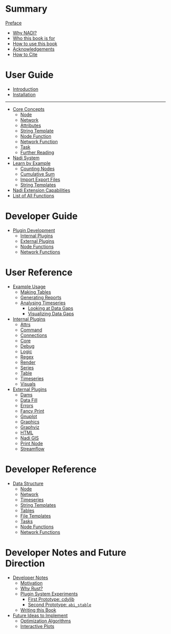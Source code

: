 # Summary
[Preface](preface.md)
 - [Why NADI?](./why-nadi.md)
 - [Who this book is for](./who-book.md)
 - [How to use this book](./how-to.md)
 - [Acknowledgements]()
 - [How to Cite]()
# User Guide
- [Introduction](./introduction.md)
- [Installation](./installation.md)

---
- [Core Concepts](./system/intro.md)
  - [Node](./intro/node.md)
  - [Network](./intro/network.md)
  - [Attributes](./intro/attrs.md)
  - [String Template](./intro/template.md)
  - [Node Function](./intro/node-func.md)
  - [Network Function](./intro/network-func.md)
  - [Task](./intro/task.md)
  - [Further Reading](./intro/further.md)
- [Nadi System](./nadi-system.md)
- [Learn by Example](./learn-examples.md)
  - [Counting Nodes](./learn-examples/counting.md)
  - [Cumulative Sum](./learn-examples/cumulative.md)
  - [Import Export Files](./learn-examples/import-export.md)
  - [String Templates](./learn-examples/str-templates.md)
- [Nadi Extension Capabilities](./system/extensions.md)
- [List of All Functions](plugins/index.md)


# Developer Guide
- [Plugin Development](dev/plugins.md)
  - [Internal Plugins]()
  - [External Plugins]()
  - [Node Functions]()
  - [Network Functions]()

# User Reference
- [Example Usage](./example-usage.md)
  - [Making Tables](./example/tables.md)
  - [Generating Reports](./example/gen-report.md)
  - [Analysing Timeseries](./example/timeseries.md)
	- [Looking at Data Gaps](./example/data-gap.md)
	- [Visualizing Data Gaps](./example/data-gap-vis.md)
- [Internal Plugins](plugins/intro.md)
  - [Attrs](plugins/attrs.md)
  - [Command](plugins/command.md)
  - [Connections](plugins/connections.md)
  - [Core](plugins/core.md)
  - [Debug](plugins/debug.md)
  - [Logic](plugins/logic.md)
  - [Regex](plugins/regex.md)
  - [Render](plugins/render.md)
  - [Series](plugins/series.md)
  - [Table](plugins/table.md)
  - [Timeseries](plugins/timeseries.md)
  - [Visuals](plugins/visuals.md)
- [External Plugins](plugins/intro-ex.md)
  - [Dams](plugins/dams.md)
  - [Data Fill](plugins/datafill.md)
  - [Errors](plugins/errors.md)
  - [Fancy Print](plugins/fancy_print.md)
  - [Gnuplot](plugins/gnuplot.md)
  - [Graphics](plugins/graphics.md)
  - [Graphviz](plugins/graphviz.md)
  - [HTML](plugins/html.md)
  - [Nadi GIS](plugins/nadi_gis.md)
  - [Print Node](plugins/print_node.md)
  - [Streamflow](plugins/streamflow.md)

# Developer Reference
- [Data Structure](./devref/data-structures.md)
  - [Node](./devref/node.md)
  - [Network](./devref/network.md)
  - [Timeseries](./devref/timeseries.md)
  - [String Templates](./devref/string-templates.md)
  - [Tables](./devref/tables.md)
  - [File Templates](./devref/file-templates.md)
  - [Tasks](./devref/tasks.md)
  - [Node Functions](./devref/node-functions.md)
  - [Network Functions](./devref/network-functions.md)

# Developer Notes and Future Direction
- [Developer Notes](./notes/intro.md)
  - [Motivation](./notes/motivations.md)
  - [Why Rust?](./notes/rust.md)
  - [Plugin System Experiments]()
	- [First Prototype: cdylib]()
	- [Second Prototype: `abi_stable`]()
  - [Writing this Book](./notes/writing-book.md)
- [Future Ideas to Implement]()
  - [Optimization Algorithms](./future/optimization.md)
  - [Interactive Plots](./future/interactive-plots.md)

